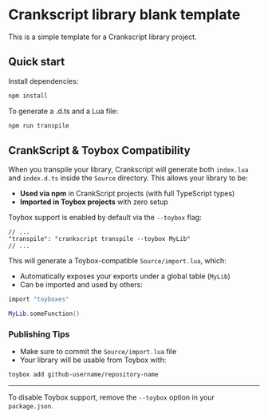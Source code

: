 # Crankscript library blank template

This is a simple template for a Crankscript library project.

## Quick start

Install dependencies:

```bash
npm install
```

To generate a .d.ts and a Lua file:

```bash
npm run transpile
```

## CrankScript & Toybox Compatibility

When you transpile your library, Crankscript will generate both `index.lua` and `index.d.ts` inside the `Source` directory. This allows your library to be:

- **Used via npm** in CrankScript projects (with full TypeScript types)
- **Imported in Toybox projects** with zero setup

Toybox support is enabled by default via the `--toybox` flag:

```jsonc
// ...
"transpile": "crankscript transpile --toybox MyLib"
// ...
```

This will generate a Toybox-compatible `Source/import.lua`, which:
- Automatically exposes your exports under a global table (`MyLib`)
- Can be imported and used by others:

```lua
import "toyboxes"

MyLib.someFunction()
```

### Publishing Tips

- Make sure to commit the `Source/import.lua` file  
- Your library will be usable from Toybox with:

```bash
toybox add github-username/repository-name
```

---

To disable Toybox support, remove the `--toybox` option in your `package.json`.
